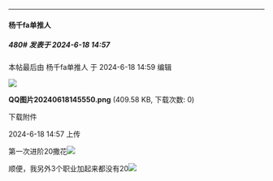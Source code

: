 ﻿
*****

####  杨千fa单推人  
##### 480#       发表于 2024-6-18 14:57

 本帖最后由 杨千fa单推人 于 2024-6-18 14:59 编辑 

<img src="https://img.saraba1st.com/forum/202406/18/145726c7y9k7k1k5mgd7zn.png" referrerpolicy="no-referrer">

<strong>QQ图片20240618145550.png</strong> (409.58 KB, 下载次数: 0)

下载附件

2024-6-18 14:57 上传

第一次进阶20撒花<img src="https://static.saraba1st.com/image/smiley/face/13.gif" referrerpolicy="no-referrer"> 

顺便，我另外3个职业加起来都没有20<img src="https://static.saraba1st.com/image/smiley/face/11.gif" referrerpolicy="no-referrer">

